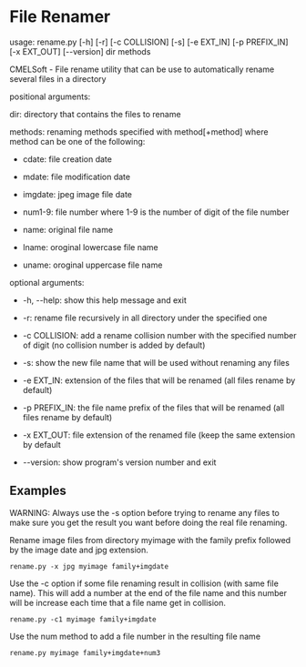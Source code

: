 File Renamer
============

usage: rename.py [-h] [-r] [-c COLLISION] [-s] [-e EXT_IN] [-p PREFIX_IN] [-x EXT_OUT] [--version] dir methods

CMELSoft - File rename utility that can be use to automatically rename several files in a directory

positional arguments:

  dir: directory that contains the files to rename
  
  methods: renaming methods specified with method[+method] where method can be one of the following:

* cdate: file creation date

* mdate: file modification date

* imgdate: jpeg image file date

* num1-9: file number where 1-9 is the number of digit of the file number

* name: original file name

* lname: oroginal lowercase file name

* uname: oroginal uppercase file name

optional arguments:

* -h, --help:    show this help message and exit

* -r:            rename file recursively in all directory under the specified one
  
* -c COLLISION:  add a rename collision number with the specified number of digit (no collision number is added by default)
  
* -s:            show the new file name that will be used without renaming any files
  
* -e EXT_IN:     extension of the files that will be renamed (all files rename by default)
  
* -p PREFIX_IN:  the file name prefix of the files that will be renamed (all files rename by default)
  
* -x EXT_OUT:    file extension of the renamed file (keep the same extension by default
  
* --version:     show program's version number and exit
  
## Examples

WARNING: Always use the -s option before trying to rename any files to make sure you get the result you want before doing the real file renaming.

Rename image files from directory myimage with the family prefix followed by the image date and jpg extension.

```
rename.py -x jpg myimage family+imgdate
```

Use the -c option if some file renaming result in collision (with same file name). This will add a number at the end of the file name and this number will be increase each time that a file name get in collision.

```
rename.py -c1 myimage family+imgdate
```

Use the num method to add a file number in the resulting file name

```
rename.py myimage family+imgdate+num3
```